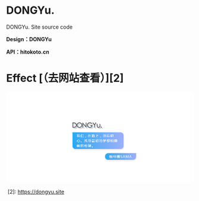 # DONGYu.
DONGYu. Site source code

**Design：DONGYu**

**API：hitokoto.cn**

# Effect [（去网站查看）][2] 

![demo][1]



  [1]: https://github.com/Tamshen/DONGYu./blob/master/demo.gif?raw=true
  [2]: https://dongyu.site
